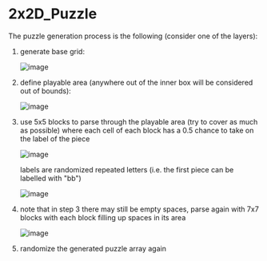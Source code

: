 # 2x2D_Puzzle
The puzzle generation process is the following (consider one of the layers):
1. generate base grid:

   ![image](https://github.com/user-attachments/assets/170ca4ee-2982-4144-9945-f403bb917054)
   
3. define playable area (anywhere out of the inner box will be considered out of bounds):

   ![image](https://github.com/user-attachments/assets/edafd320-d5dc-4d70-8782-e59e4522ef10)
   
5. use 5x5 blocks to parse through the playable area (try to cover as much as possible)
   where each cell of each block has a 0.5 chance to take on the label of the piece
   
   ![image](https://github.com/user-attachments/assets/d7bdc9aa-b991-4746-b6f5-fba0e9c1f861)

   labels are randomized repeated letters (i.e. the first piece can be labelled with "bb")

   ![image](https://github.com/user-attachments/assets/7b65c8b1-16d7-4748-aa5c-75fa4ba29b0b)
   
7. note that in step 3 there may still be empty spaces, parse again with 7x7 blocks
   with each block filling up spaces in its area
   
   ![image](https://github.com/user-attachments/assets/fba9c5b4-6977-473e-a194-dbd50e3123f7)
   
9. randomize the generated puzzle array again






